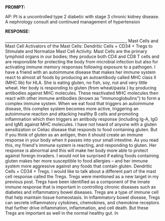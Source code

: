 **PROMPT:**

AP:  Pt is a uncontrolled type 2 diabetic with stage 3 chronic kidney disease. A nephrology consult and continued management of hypertension 

**RESPONSE:**

 ______________________________________________________________  Mast Cells and Mast Cell Activators of the Mast Cells:  Dendritic Cells + CD34 + Tregs to Stimulate and Normalize Mast Cell Activity. Mast Cells are the primary lymphoid organs in our bodies; they produce both CD4 and CD8 T cells and are responsible for protecting the body from microbial infection but also for activating immune memory responses following exposure to a pathogen.  I have a friend with an autoimmune disease that makes her immune system react to almost all foods by producing an autoantibody called MHC class II (MHC IIb) for HLA. She is eating gluten, no fish, soy, nut and very little wheat. Her body is responding to gluten (from wheat/pasta ) by producing antibodies against MHC molecules. These reactivated MHC molecules then react with other immune antibodies (known as "immunoglobulins") to form a complex immune system.  When we eat food that triggers an autoimmune disease, this complex system becomes more active, triggering an autoimmune reaction and attacking healthy B cells and promoting inflammation which then triggers an antibody response (including Ig-A, IgG and IgM) against MHC molecules. I have not heard of anyone with a gluten sensitization or Celiac disease that responds to food containing gluten. But if you think of gluten as an antigen, then it should create an immune response in your body when it passes into your small intestine. As you read this, my friend's immune system is reacting, and responding to gluten. Her response is abnormal and this will make her body more able to protect against foreign invaders. I would not be surprised if eating foods containing gluten makes her more susceptible to food allergies – and her immune system more aggressive against any foods that contain gluten.  Dendritic Cells + CD34 + Tregs. I would like to talk about a different part of the mast cell response called the Tregs. Tregs were mentioned as a new target in my previous post. Tregs have been identified as a component of the innate immune response that is important in controlling chronic diseases such as diabetes and inflammatory bowel diseases. Tregs are a type of immune cell that help maintain tissue homeostasis. In inflammatory bowel disease, Tregs can secrete inflammatory cytokines, chemokines, and chemokine receptors that further drive inflammation, inflammation, and cell death. But these Tregs are important as well in the normal healthy gut. In